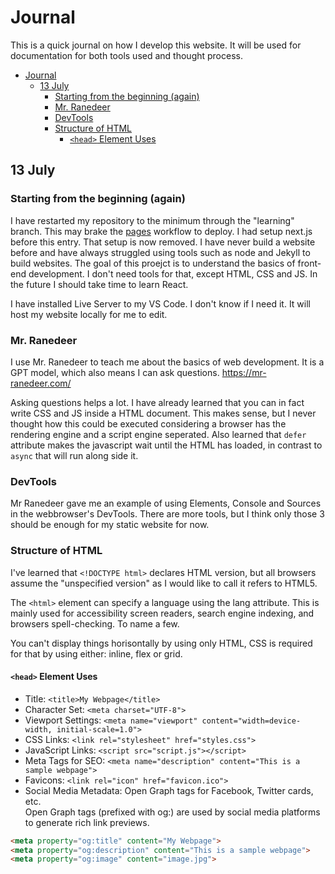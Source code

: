 # Journal

This is a quick journal on how I develop this website. It will be used for documentation for both tools used and thought process.

- [Journal](#journal)
  - [13 July](#13-july)
    - [Starting from the beginning (again)](#starting-from-the-beginning-again)
    - [Mr. Ranedeer](#mr-ranedeer)
    - [DevTools](#devtools)
    - [Structure of HTML](#structure-of-html)
      - [`<head>` Element Uses](#head-element-uses)

## 13 July

### Starting from the beginning (again)

I have restarted my repository to the minimum through the "learning" branch. This may brake the [pages](.github\workflows\pages.yml) workflow to deploy.
I had setup next.js before this entry. That setup is now removed. I have never build a website before and have always struggled using tools such as node and Jekyll to build websites. The goal of this proejct is to understand the basics of front-end development. I don't need tools for that, except HTML, CSS and JS. In the future I should take time to learn React.

I have installed Live Server to my VS Code. I don't know if I need it. It will host my website locally for me to edit.

### Mr. Ranedeer

I use Mr. Ranedeer to teach me about the basics of web development. It is a GPT model, which also means I can ask questions. <https://mr-ranedeer.com/>

Asking questions helps a lot. I have already learned that you can in fact write CSS and JS inside a HTML document. This makes sense, but I never thought how this could be executed considering a browser has the rendering engine and a script engine seperated. Also learned that `defer` attribute makes the javascript wait until the HTML has loaded, in contrast to `async` that will run along side it.

### DevTools

Mr Ranedeer gave me an example of using Elements, Console and Sources in the webbrowser's DevTools. There are more tools, but I think only those 3 should be enough for my static website for now.

### Structure of HTML

I've learned that `<!DOCTYPE html>` declares HTML version, but all browsers assume the "unspecified version" as I would like to call it refers to HTML5.

The `<html>` element can specify a language using the lang attribute. This is mainly used for accessibility screen readers, search engine indexing, and browsers spell-checking. To name a few.

You can't display things horisontally by using only HTML, CSS is required for that by using either: inline, flex or grid.

#### `<head>` Element Uses

- Title: `<title>My Webpage</title>`
- Character Set: `<meta charset="UTF-8">`
- Viewport Settings: `<meta name="viewport" content="width=device-width, initial-scale=1.0">`
- CSS Links: `<link rel="stylesheet" href="styles.css">`
- JavaScript Links: `<script src="script.js"></script>`
- Meta Tags for SEO: `<meta name="description" content="This is a sample webpage">`
- Favicons: `<link rel="icon" href="favicon.ico">`
- Social Media Metadata: Open Graph tags for Facebook, Twitter cards, etc.  
Open Graph tags (prefixed with og:) are used by social media platforms to generate rich link previews.

```html
<meta property="og:title" content="My Webpage">
<meta property="og:description" content="This is a sample webpage">
<meta property="og:image" content="image.jpg">
```
